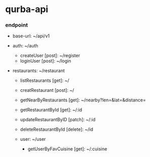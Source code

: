 # qurba-api

### endpoint
* base-url: ~/api/v1
* auth: ~/auth
  * createUser [post]: ~/register
  * loginUser [post]: ~/login
  
 * restaurants: ~/restaurant
    * listRestaurants [get]: ~/
    * creatRestaurant [post]: ~/
    * getNearByRestaurants [get]: ~/nearby?len=&lat=&distance=
    * getRestaurantById [get]: ~/:id
    * updateRestaurantByID [patch]: ~/:id
    * deleteRestaurantById [delete]: ~/id
    
   * user: ~/user
      * getUserByFavCuisine [get]: ~/:cuisine
    
    

